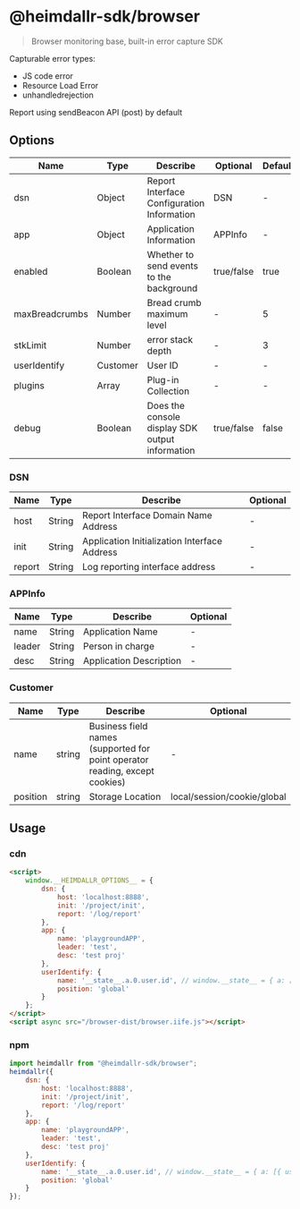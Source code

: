 # @heimdallr-sdk/browser

> Browser monitoring base, built-in error capture SDK

Capturable error types:

- JS code error
- Resource Load Error
- unhandledrejection

Report using sendBeacon API (post) by default

## Options

|Name|Type|Describe|Optional|Default|
|-|-|-|-|-|
|dsn|Object|Report Interface Configuration Information|DSN|-|
|app|Object|Application Information|APPInfo|-|
|enabled|Boolean|Whether to send events to the background|true/false|true|
|maxBreadcrumbs|Number|Bread crumb maximum level|-|5|
|stkLimit|Number|error stack depth|-|3|
|userIdentify|Customer|User ID|-|-|
|plugins|Array|Plug-in Collection|-|-|
|debug|Boolean|Does the console display SDK output information|true/false|false|

### DSN

|Name|Type|Describe|Optional|
|-|-|-|-|
|host|String|Report Interface Domain Name Address|-|
|init|String|Application Initialization Interface Address|-|
|report|String|Log reporting interface address|-|

### APPInfo

|Name|Type|Describe|Optional|
|-|-|-|-|
|name|String|Application Name|-|
|leader|String|Person in charge|-|
|desc|String|Application Description|-|

### Customer

|Name|Type|Describe|Optional|
|-|-|-|-|
|name|string|Business field names (supported for point operator reading, except cookies)|-|
|position|string|Storage Location|local/session/cookie/global|

## Usage

### cdn

```html
<script>
    window.__HEIMDALLR_OPTIONS__ = {
        dsn: {
            host: 'localhost:8888',
            init: '/project/init',
            report: '/log/report'
        },
        app: {
            name: 'playgroundAPP',
            leader: 'test',
            desc: 'test proj'
        },
        userIdentify: {
            name: '__state__.a.0.user.id', // window.__state__ = { a: [{ user: { id:'123' } }] }
            position: 'global'
        }
    };
</script>
<script async src="/browser-dist/browser.iife.js"></script>
```

### npm

```js
import heimdallr from "@heimdallr-sdk/browser";
heimdallr({
    dsn: {
        host: 'localhost:8888',
        init: '/project/init',
        report: '/log/report'
    },
    app: {
        name: 'playgroundAPP',
        leader: 'test',
        desc: 'test proj'
    },
    userIdentify: {
        name: '__state__.a.0.user.id', // window.__state__ = { a: [{ user: { id:'123' } }] }
        position: 'global'
    }
});
```
